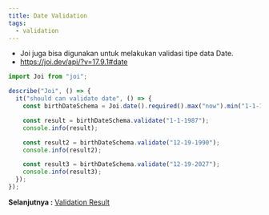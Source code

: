 ```yaml
---
title: Date Validation
tags:
  - validation
---
```


- Joi juga bisa digunakan untuk melakukan validasi tipe data Date.
- https://joi.dev/api/?v=17.9.1#date

```js
import Joi from "joi";

describe("Joi", () => {
  it("should can validate date", () => {
    const birthDateSchema = Joi.date().required().max("now").min("1-1-1988");

    const result = birthDateSchema.validate("1-1-1987");
    console.info(result);

    const result2 = birthDateSchema.validate("12-19-1990");
    console.info(result2);

    const result3 = birthDateSchema.validate("12-19-2027");
    console.info(result3);
  });
});
```

**Selanjutnya :** [Validation Result](validationresult.md)